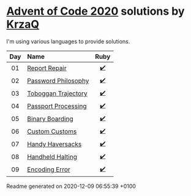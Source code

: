 [Advent of Code 2020](https://adventofcode.com) solutions by [KrzaQ][kq]
========================

I'm using various languages to provide solutions.

| Day | Name | Ruby |
|:---:|:---|:---:|
| 01 | [Report Repair][day01] | [:heavy_check_mark:](solutions/day01/main.rb) |
| 02 | [Password Philosophy][day02] | [:heavy_check_mark:](solutions/day02/main.rb) |
| 03 | [Toboggan Trajectory][day03] | [:heavy_check_mark:](solutions/day03/main.rb) |
| 04 | [Passport Processing][day04] | [:heavy_check_mark:](solutions/day04/main.rb) |
| 05 | [Binary Boarding][day05] | [:heavy_check_mark:](solutions/day05/main.rb) |
| 06 | [Custom Customs][day06] | [:heavy_check_mark:](solutions/day06/main.rb) |
| 07 | [Handy Haversacks][day07] | [:heavy_check_mark:](solutions/day07/main.rb) |
| 08 | [Handheld Halting][day08] | [:heavy_check_mark:](solutions/day08/main.rb) |
| 09 | [Encoding Error][day09] | [:heavy_check_mark:](solutions/day09/main.rb) |

[day01]: https://adventofcode.com/2020/day/1
[day02]: https://adventofcode.com/2020/day/2
[day03]: https://adventofcode.com/2020/day/3
[day04]: https://adventofcode.com/2020/day/4
[day05]: https://adventofcode.com/2020/day/5
[day06]: https://adventofcode.com/2020/day/6
[day07]: https://adventofcode.com/2020/day/7
[day08]: https://adventofcode.com/2020/day/8
[day09]: https://adventofcode.com/2020/day/9

[kq]: https://dev.krzaq.cc

Readme generated on 2020-12-09 06:55:39 +0100
